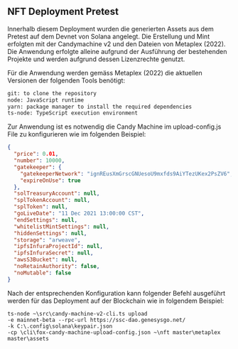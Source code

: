 ## NFT Deployment Pretest

Innerhalb diesem Deployment wurden die generierten Assets aus dem Pretest auf dem Devnet von Solana angelegt.
Die Erstellung und Mint erfolgten mit der Candymachine v2 und den Dateien von Metaplex (2022).
Die Anwendung erfolgte alleine aufgrund der Ausführung der bestehenden Projekte und werden aufgrund dessen Lizenzrechte genutzt.


Für die Anwendung werden gemäss Metaplex (2022) die aktuellen Versionen der folgenden Tools benötigt:

```bash
git: to clone the repository
node: JavaScript runtime
yarn: package manager to install the required dependencies
ts-node: TypeScript execution environment
```
Zur Anwendung ist es notwendig die Candy Machine im upload-config.js File zu konfigurieren wie im folgenden Beispiel:

```json
{
  "price": 0.01,
  "number": 10000,
  "gatekeeper": {
    "gatekeeperNetwork": "ignREusXmGrscGNUesoU9mxfds9AiYTezUKex2PsZV6",
    "expireOnUse": true
  },
  "solTreasuryAccount": null,
  "splTokenAccount": null,
  "splToken": null,
  "goLiveDate": "11 Dec 2021 13:00:00 CST",
  "endSettings": null,
  "whitelistMintSettings": null,
  "hiddenSettings": null,
  "storage": "arweave",
  "ipfsInfuraProjectId": null,
  "ipfsInfuraSecret": null,
  "awsS3Bucket": null,
  "noRetainAuthority": false,
  "noMutable": false
}
```

Nach der entsprechenden Konfiguration kann folgender Befehl ausgeführt werden für das Deployment auf der Blockchain wie in folgendem Beispiel:

```shell
ts-node ~\src\candy-machine-v2-cli.ts upload
-e mainnet-beta --rpc-url https://ssc-dao.genesysgo.net/
-k C:\.config\solana\keypair.json
-cp \cli\fox-candy-machine-upload-config.json ~\nft master\metaplex master\assets

```
